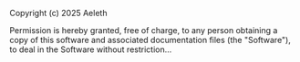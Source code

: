 Copyright (c) 2025 Aeleth

Permission is hereby granted, free of charge, to any person obtaining a copy of this software and associated documentation files (the "Software"), to deal in the Software without restriction...